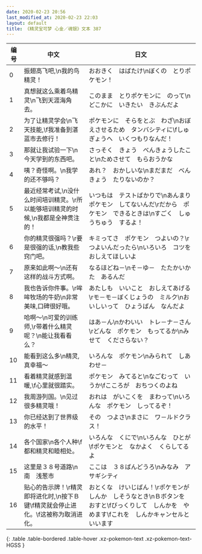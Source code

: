 ```yaml
---
date: 2020-02-23 20:56
last_modified_at: 2020-02-23 22:03
layout: default
title: 《精灵宝可梦 心金／魂银》文本 387
---
```

| 编号 | 中文 | 日文 |
| ---- | ---- | ---- |
| 0 | 振翅高飞吧,\n我的鸟精灵！ | おおきく　はばたけ\nぼくの　とりポケモン！ |
| 1 | 真想就这么乘着鸟精灵\n飞到天涯海角去。 | このまま　とりポケモンに　のって\nどこかに　いきたい　きぶんだよ |
| 2 | 为了让精灵学会\n飞天技能,\f我准备到湛蓝市去修行！ | ポケモンに　そらをとぶ　わざ\nおぼえさせるため　タンバシティに\fしゅぎょうへ　いくつもりなんだ！ |
| 3 | 那就让我试验一下\n今天学到的东西吧。 | さっそく　きょう　べんきょうしたこと\nためさせて　もらおうかな |
| 4 | 咦？奇怪啊。\n我学的还不够吗？ | あれ？　おかしいな\nまだまだ　べんきょう　たりないのか？ |
| 5 | 最近经常考试,\n没什么时间培训精灵。\r所以能够培训精灵的时候,\n我都是全神贯注的！ | いつもは　テストばかりで\nあんまり　ポケモン　してないんだ\rだから　ポケモン　できるときは\nすごく　しゅうちゅう　するよ！ |
| 6 | 你的精灵很强吗？\r要是很强的话,\n教我些窍门吧。 | キミってさ　ポケモン　つよいの？\rつよいんだったら\nいろいろ　コツを　おしえてほしいよ |
| 7 | 原来如此啊～\n还有这样的战斗方式啊。 | なるほどね－\nそ－ゆ－　たたかいかた　あるんだ |
| 8 | 我也告诉你件事。\r哞哞牧场的牛奶\n非常美味,口碑很好哦。 | あたしも　いいこと　おしえてあげる\rモ－モ－ぼくじょうの　ミルク\nおいしいって　ひょうばん　なんだよ |
| 9 | 哈啊～\n可爱的训练师,\r带着什么精灵呢？\n能让我看看么？ | はあ－ん\nかわいい　トレ－ナ－さん\rどんな　ポケモン　もってるか\nみせて　くださらない？ |
| 10 | 能看到这么多\n精灵,真幸福～ | いろんな　ポケモン\nみられて　しあわせ－ |
| 11 | 看着精灵就感到温暖,\f心里就很踏实。 | ポケモン　みてると\nなごむって　いうか\fこころが　おちつくのよね |
| 12 | 我周游列国。\n见过很多精灵哦！ | おれは　がいこくを　まわって\nいろんな　ポケモン　しってるぞ！ |
| 13 | 你已经达到了世界级的水平！ | その　つよさ\nまさに　ワ－ルドクラス！ |
| 14 | 各个国家\n各个人种\f都和精灵和睦相处。 | いろんな　くにで\nいろんな　ひとが\fポケモンと　なかよく　くらしてるよ |
| 15 | 这里是３８号道路\n南　浅葱市 | ここは　３８ばんどうろ\nみなみ　アサギシティ |
| 16 | 贴心的告示牌！\r精灵即将进化时,\n按下Ｂ键\f精灵就会停止进化。\f这被称为取消进化。 | おとくな　けいじばん！\rポケモンが　しんか　しそうなとき\nＢボタンを　おすと\fびっくりして　しんかを　やめます\fこれを　しんかキャンセルと　いいます |
{: .table .table-bordered .table-hover .xz-pokemon-text .xz-pokemon-text-HGSS }